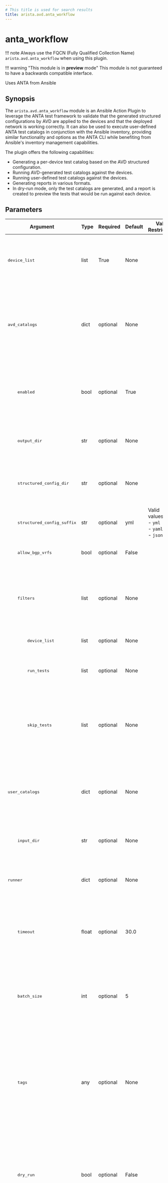 ```yaml
---
# This title is used for search results
title: arista.avd.anta_workflow
---
```

<!--
  ~ Copyright (c) 2023-2025 Arista Networks, Inc.
  ~ Use of this source code is governed by the Apache License 2.0
  ~ that can be found in the LICENSE file.
  -->

# anta_workflow

!!! note
    Always use the FQCN (Fully Qualified Collection Name) `arista.avd.anta_workflow` when using this plugin.

!!! warning "This module is in **preview** mode"
    This module is not guaranteed to have a backwards compatible interface.

Uses ANTA from Ansible

## Synopsis

The `arista.avd.anta_workflow` module is an Ansible Action Plugin to leverage the ANTA test
framework to validate that the generated structured configurations by AVD are applied to the
devices and that the deployed network is working correctly. It can also be used to execute
user-defined ANTA test catalogs in conjunction with the Ansible inventory, providing similar
functionality and options as the ANTA CLI while benefiting from Ansible&#39;s inventory management
capabilities.

The plugin offers the following capabilities:

- Generating a per-device test catalog based on the AVD structured configuration.
- Running AVD-generated test catalogs against the devices.
- Running user-defined test catalogs against the devices.
- Generating reports in various formats.
- In dry-run mode, only the test catalogs are generated, and a report is created to preview the tests that would be run against each device.

## Parameters

| Argument | Type | Required | Default | Value Restrictions | Description |
| -------- | ---- | -------- | ------- | ------------------ | ----------- |
| <samp>device_list</samp> | list | True | None |  | List of devices to run ANTA tests against. These devices must be defined in the Ansible inventory. |
| <samp>avd_catalogs</samp> | dict | optional | None |  | AVD-generated test catalogs settings. These settings are used to generate test catalogs based on the AVD structured configurations. |
| <samp>&nbsp;&nbsp;&nbsp;&nbsp;enabled</samp> | bool | optional | True |  | Enable AVD catalogs generation. Can be disabled if only user-defined catalogs are to be run. |
| <samp>&nbsp;&nbsp;&nbsp;&nbsp;output_dir</samp> | str | optional | None |  | Directory where the AVD-generated test catalogs will be stored. |
| <samp>&nbsp;&nbsp;&nbsp;&nbsp;structured_config_dir</samp> | str | optional | None |  | Path to the directory containing the AVD structured configurations per device. |
| <samp>&nbsp;&nbsp;&nbsp;&nbsp;structured_config_suffix</samp> | str | optional | yml | Valid values:<br>- <code>yml</code><br>- <code>yaml</code><br>- <code>json</code> | File suffix for AVD structured configuration files. |
| <samp>&nbsp;&nbsp;&nbsp;&nbsp;allow_bgp_vrfs</samp> | bool | optional | False |  | If `true`, generate tests for BGP peers in VRFs. |
| <samp>&nbsp;&nbsp;&nbsp;&nbsp;filters</samp> | list | optional | None |  | Filters used to run or skip tests from the AVD-generated test catalogs. These filters do not apply to user-defined catalogs. |
| <samp>&nbsp;&nbsp;&nbsp;&nbsp;&nbsp;&nbsp;&nbsp;&nbsp;device_list</samp> | list | optional | None |  | List of devices to apply the filters to. |
| <samp>&nbsp;&nbsp;&nbsp;&nbsp;&nbsp;&nbsp;&nbsp;&nbsp;run_tests</samp> | list | optional | None |  | List of ANTA tests to only include in the AVD-generated catalogs. |
| <samp>&nbsp;&nbsp;&nbsp;&nbsp;&nbsp;&nbsp;&nbsp;&nbsp;skip_tests</samp> | list | optional | None |  | List of ANTA tests to exclude from the AVD-generated catalogs. `skip_tests` takes precedence over `run_tests`. |
| <samp>user_catalogs</samp> | dict | optional | None |  | User-defined test catalogs settings. These settings are used to run user-provided ANTA catalogs against the devices. |
| <samp>&nbsp;&nbsp;&nbsp;&nbsp;input_dir</samp> | str | optional | None |  | Directory containing the user-defined ANTA test catalogs. |
| <samp>runner</samp> | dict | optional | None |  | ANTA runner settings. These settings change the behavior of the ANTA runner. |
| <samp>&nbsp;&nbsp;&nbsp;&nbsp;timeout</samp> | float | optional | 30.0 |  | Global timeout in seconds for API calls to the devices. Can be adjusted depending on the amount of devices and tests. |
| <samp>&nbsp;&nbsp;&nbsp;&nbsp;batch_size</samp> | int | optional | 5 |  | Number of devices to run per ANTA instance. This can be increased based on the available resources of the Ansible runner. |
| <samp>&nbsp;&nbsp;&nbsp;&nbsp;tags</samp> | any | optional | None |  | List of tags used with user-defined catalogs to filter which tests to run on which devices.<br>These tags are used in conjunction with `anta_tags` variable assigned to devices in the Ansible inventory. |
| <samp>&nbsp;&nbsp;&nbsp;&nbsp;dry_run</samp> | bool | optional | False |  | Run ANTA in dry-run mode. In this mode, only the test catalogs are generated,<br>and a report is created to preview the tests that would be run against each device. |
| <samp>report</samp> | dict | optional | None |  | ANTA report settings. These settings define the output format and location of the ANTA reports. |
| <samp>&nbsp;&nbsp;&nbsp;&nbsp;csv_output</samp> | str | optional | None |  | Path to the CSV report file. |
| <samp>&nbsp;&nbsp;&nbsp;&nbsp;md_output</samp> | str | optional | None |  | Path to the Markdown report file. |
| <samp>&nbsp;&nbsp;&nbsp;&nbsp;json_output</samp> | str | optional | None |  | Path to the JSON report file. |
| <samp>&nbsp;&nbsp;&nbsp;&nbsp;filters</samp> | dict | optional | None |  | Filters used to hide specific test statuses from the reports. |
| <samp>&nbsp;&nbsp;&nbsp;&nbsp;&nbsp;&nbsp;&nbsp;&nbsp;hide_statuses</samp> | list | optional | None | Valid values:<br>- <code>success</code><br>- <code>failure</code><br>- <code>error</code><br>- <code>skipped</code><br>- <code>unset</code> | List of test statuses to hide from the reports. |

## See Also

- ANTA website: [https://anta.arista.com](https://anta.arista.com)<br>Documentation for the ANTA test framework

## Examples

```yaml
- name: Run ANTA
  hosts: FABRIC
  connection: local
  gather_facts: false
  tasks:
    - name: Run ANTA workflow
      run_once: true
      delegate_to: localhost
      arista.avd.anta_workflow:
        device_list: "{{ ansible_play_hosts }}"
        avd_catalogs:
          enabled: true
          output_dir: "{{ inventory_dir }}/anta/avd_catalogs"
          structured_config_dir: "{{ inventory_dir }}/intended/structured_configs"
          # structured_config_suffix: ".yml"
          allow_bgp_vrfs: true
          # filters:
          #   - device_list: "{{ groups['DC1'] }}"
          #     skip_tests:
          #       - VerifyNTP
        user_catalogs:
          input_dir: "{{ inventory_dir }}/anta/user_catalogs"
        runner:
          timeout: 360.0
          batch_size: 10
          # tags:
          #   - leaf
          # dry_run: true
        report:
          csv_output: "{{ inventory_dir }}/anta/reports/anta_report.csv"
          md_output: "{{ inventory_dir }}/anta/reports/anta_report.md"
          json_output: "{{ inventory_dir }}/anta/reports/anta_report.json"
          # filters:
          #   hide_statuses:
          #     - success
          #     - skipped
```

## Authors

- Arista Ansible Team (@aristanetworks)
